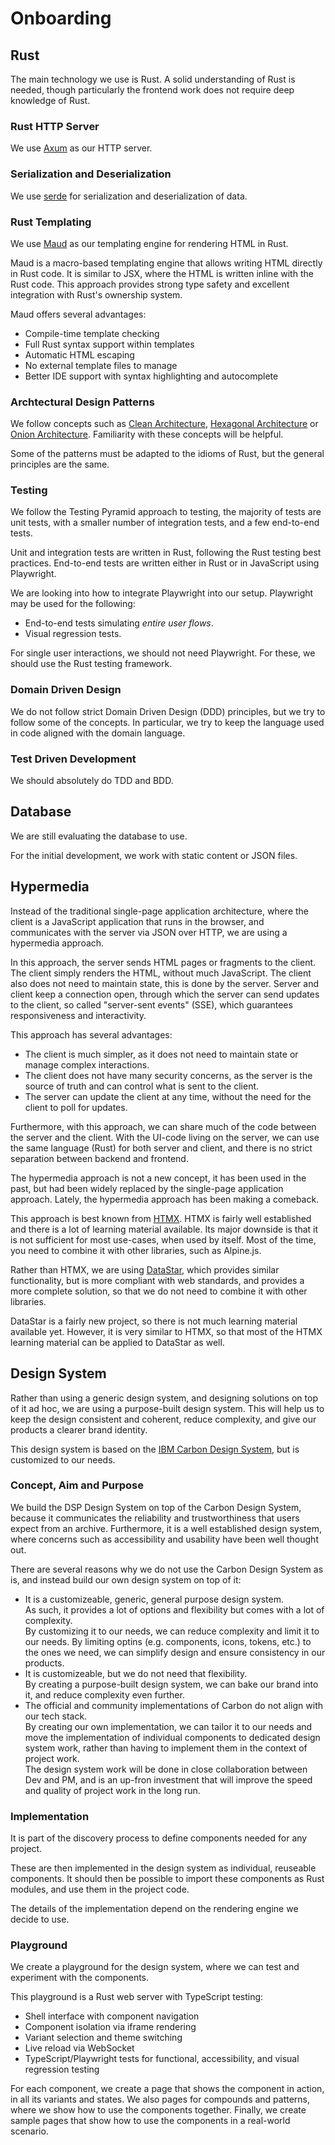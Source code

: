# Onboarding

## Rust

The main technology we use is Rust.
A solid understanding of Rust is needed, 
though particularly the frontend work does not require deep knowledge of Rust.

### Rust HTTP Server

We use [Axum](https://docs.rs/axum/latest/axum/) as our HTTP server.

### Serialization and Deserialization

We use [serde](https://serde.rs/) for serialization and deserialization of data.

### Rust Templating

We use [Maud](https://maud.lambda.xyz/) as our templating engine for rendering HTML in Rust.

Maud is a macro-based templating engine that allows writing HTML directly in Rust code.
It is similar to JSX, where the HTML is written inline with the Rust code.
This approach provides strong type safety and excellent integration with Rust's ownership system.

Maud offers several advantages:
- Compile-time template checking
- Full Rust syntax support within templates
- Automatic HTML escaping
- No external template files to manage
- Better IDE support with syntax highlighting and autocomplete

### Archtectural Design Patterns

We follow concepts such as [Clean Architecture](https://en.wikipedia.org/wiki/Clean_architecture),
[Hexagonal Architecture](https://en.wikipedia.org/wiki/Hexagonal_architecture_(software))
or [Onion Architecture](https://en.wikipedia.org/wiki/Onion_architecture).
Familiarity with these concepts will be helpful.

Some of the patterns must be adapted to the idioms of Rust,
but the general principles are the same.

### Testing

We follow the Testing Pyramid approach to testing, 
the majority of tests are unit tests, with a smaller number of integration tests, and a few end-to-end tests.

Unit and integration tests are written in Rust, following the Rust testing best practices.
End-to-end tests are written either in Rust or in JavaScript using Playwright.

We are looking into how to integrate Playwright into our setup.
Playwright may be used for the following:

- End-to-end tests simulating *entire user flows*.
- Visual regression tests.

For single user interactions, we should not need Playwright.
For these, we should use the Rust testing framework.

### Domain Driven Design

We do not follow strict Domain Driven Design (DDD) principles,
but we try to follow some of the concepts.
In particular, we try to keep the language used in code aligned with the domain language.

### Test Driven Development

We should absolutely do TDD and BDD.

## Database

We are still evaluating the database to use.

For the initial development, we work with static content or JSON files.

## Hypermedia

Instead of the traditional single-page application architecture,
where the client is a JavaScript application that runs in the browser,
and communicates with the server via JSON over HTTP,
we are using a hypermedia approach.

In this approach, the server sends HTML pages or fragments to the client.
The client simply renders the HTML, without much JavaScript.
The client also does not need to maintain state,
this is done by the server.
Server and client keep a connection open,
through which the server can send updates to the client,
so called "server-sent events" (SSE),
which guarantees responsiveness and interactivity.

This approach has several advantages:

- The client is much simpler, as it does not need to maintain state or manage complex interactions.
- The client does not have many security concerns, as the server is the source of truth 
  and can control what is sent to the client.
- The server can update the client at any time, without the need for the client to poll for updates.

Furthermore, with this approach, we can share much of the code between the server and the client.
With the UI-code living on the server, we can use the same language (Rust) for both server and client,
and there is no strict separation between backend and frontend.

The hypermedia approach is not a new concept, it has been used in the past, 
but had been widely replaced by the single-page application approach.
Lately, the hypermedia approach has been making a comeback.

This approach is best known from [HTMX](https://htmx.org/).
HTMX is fairly well established and there is a lot of learning material available.
Its major downside is that it is not sufficient for most use-cases, when used by itself.
Most of the time, you need to combine it with other libraries, such as Alpine.js.

Rather than HTMX, we are using [DataStar](https://data-star.dev/),
which provides similar functionality,
but is more compliant with web standards,
and provides a more complete solution,
so that we do not need to combine it with other libraries.

DataStar is a fairly new project,
so there is not much learning material available yet.
However, it is very similar to HTMX,
so that most of the HTMX learning material can be applied to DataStar as well.

## Design System

Rather than using a generic design system,
and designing solutions on top of it ad hoc,
we are using a purpose-built design system.
This will help us to keep the design consistent and coherent,
reduce complexity, and give our products a clearer brand identity.

This design system is based on the [IBM Carbon Design System](https://carbondesignsystem.com/),
but is customized to our needs.

### Concept, Aim and Purpose

We build the DSP Design System on top of the Carbon Design System,
because it communicates the reliability and trustworthiness that users expect from an archive.
Furthermore, it is a well established design system,
where concerns such as accessibility and usability have been well thought out.

There are several reasons why we do not use the Carbon Design System as is,
and instead build our own design system on top of it:

- It is a customizeable, generic, general purpose design system.  
  As such, it provides a lot of options and flexibility but comes with a lot of complexity.  
  By customizing it to our needs, we can reduce complexity and limit it to our needs. 
  By limiting optins (e.g. components, icons, tokens, etc.) to the ones we need,
  we can simplify design and ensure consistency in our products.
- It is customizeable, but we do not need that flexibility.  
  By creating a purpose-built design system, we can bake our brand into it, and reduce complexity even further.
- The official and community implementations of Carbon do not align with our tech stack.  
  By creating our own implementation, we can tailor it to our needs
  and move the implementation of individual components to dedicated design system work,
  rather than having to implement them in the context of project work.  
  The design system work will be done in close collaboration between Dev and PM,
  and is an up-fron investment that will improve the speed and quality of project work in the long run.
  

### Implementation

It is part of the discovery process to define components needed for any project.

These are then implemented in the design system as individual, reuseable components. 
It should then be possible to import these components as Rust modules,
and use them in the project code.

The details of the implementation depend on the rendering engine we decide to use.

### Playground

We create a playground for the design system,
where we can test and experiment with the components.

This playground is a Rust web server with TypeScript testing:
- Shell interface with component navigation
- Component isolation via iframe rendering
- Variant selection and theme switching
- Live reload via WebSocket
- TypeScript/Playwright tests for functional, accessibility, and visual regression testing

For each component, we create a page that shows the component in action,
in all its variants and states.
We also pages for compounds and patterns,
where we show how to use the components together.
Finally, we create sample pages that show how to use the components in a real-world scenario.
